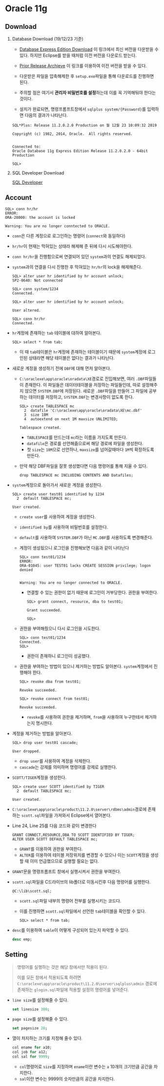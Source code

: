 # Oracle 11g

## Download

1. Database Download (19/12/23 기준)

   * [Database Express Edition Download](https://www.oracle.com/database/technologies/xe-downloads.html) 이 링크에서 최신 버전을 다운받을 수 있다. 하지만 Eclipse를 받을 때처럼 이전 버전을 다운로드 받는다.

   * [Prior Release Archieve](https://www.oracle.com/database/technologies/xe-prior-releases.html) 이 링크를 이용하여 이전 버전을 받을 수 있다.

   * 다운받은 파일을 압축해제한 후 `setup.exe`파일을 통해 다운로드를 진행하면 된다.

   * 주의할 점은 여기서 **관리자 비밀번호를 설정**하는데 이를 꼭 기억해둬야 한다는 것이다.

   * 설치가 완료되면, 명령프롬프트창에서 `sqlplus system/{Password}`를 입력하면 다음의 결과가 나타난다.

   ```
   SQL*Plus: Release 11.2.0.2.0 Production on 월 12월 23 10:09:32 2019
   
   Copyright (c) 1982, 2014, Oracle.  All rights reserved.
   
   
   Connected to:
   Oracle Database 11g Express Edition Release 11.2.0.2.0 - 64bit Production
   
   SQL>
   ```

2. SQL Developer Download

   [SQL Developer](https://www.oracle.com/tools/downloads/sqldev-downloads.html)

## Account

```
SQL> conn hr/hr
ERROR:
ORA-28000: the account is locked

Warning: You are no longer conntected to ORACLE.
```

* `conn`은 다른 계정으로 로그인하는 명령어 (`connect`와 동일하다)

* `hr/hr`이 현재는 막혀있는 상태라 해제해 준 뒤에 다시 시도해야한다.

* `conn hr/hr`을 진행함으로써 연결되어 있던 `system`과의 연결도 해제되었다.

* `system`과의 연결을 다시 진행한 후 막혀있는 `hr/hr`의 lock을 해제해준다.

  ```
  SQL> alter user hr identified by hr account unlock;
  SP2-0640: Not connected
  
  SQL> conn system/1234
  Connected.
  
  SQL> alter user hr identified by hr account unlock;
  
  User altered.
  
  SQL> conn hr/hr
  Connected.
  ```

* `hr`계정에 존재하는 `tab` 테이블에 대하여 알아본다.

  ```
  SQL> select * from tab;
  ```

  * 이 때 `tab`테이블은 `hr`계정에 존재하는 테이블이기 때문에 `system`계정에 로그인된 상태라면 해당 테이블은 없다는 결과가 나타난다.

* 새로운 계정을 생성하기 전에 `DBF`에 대해 먼저 알아본다.

  * `C:\oraclexe\app\oracle\oradata\XE`경로로 진입해보면, 여러 `.DBF`파일들이 존재한다. 이 파일들은 데이터테이블을 저장하는 파일들인데, 따로 설정해주지 않으면 `SYSTEM.DBF`에 저장된다.  새로운 `.DBF`파일을 만들어 그 파일에 공부하는 데이터를 저장하고, `SYSTEM.DBF`는 변경사항이 없도록 한다.

    ```
    SQL> create TABLESPACE mc
      2  datafile 'C:\oraclexe\app\oracle\oradata\XE\mc.dbf'
      3  size 10M
      4  autoextend on next 1M maxsize UNLIMITED;
    
    Tablespace created.
    ```

    * `TABLESPACE`를 만드는데 `mc`라는 이름을 가지도록 만든다.
    * `datafile`은 경로를 선언해줌으로써 해당 경로에 파일을 생성한다.
    * 첫 `size`는 `10M`으로 선언하나, `maxsize`를 넘어갈때마다 `1M`씩 확장하도록 만든다.

  * 만약 해당 DBF파일을 잘못 생성했다면 다음 명령어를 통해 지울 수 있다.

    ```
    drop TABLESPACE mc INCLUDING CONTENTS AND Datafiles;
    ```

* `system`계정으로 돌아가서 새로운 계정을 생성한다.

  ```
  SQL> create user test01 identified by 1234
    2  default TABLESPACE mc;
  
  User created.
  ```

  * `create user`를 사용하여 계정을 생성한다.

  * `identified by`를 사용하여 비밀번호를 설정한다.

  * `default`를 사용하여 `SYSTEM.DBF`가 아닌 `MC.DBF`를 사용하도록 변경해준다.

  * 계정이 생성됬으니 로그인을 진행해보면 다음과 같이 나타난다

    ```
    SQL> conn test01/1234
    ERROR:
    ORA-01045: user TEST01 lacks CREATE SESSION privilege; logon denied
    
    
    Warning: You are no longer connected to ORACLE.
    ```

    * 연결할 수 있는 권한이 없기 때문에 로그인이 거부당한다. 권한을 부여한다.

      ```
      SQL> grant connect, resource, dba to test01;
      
      Grant succeeded.
      
      SQL>
      ```

  * 권한을 부여해줬으니 다시 로그인을 시도한다.

    ```
    SQL> conn test01/1234
    Connected.
    SQL>
    ```

    * 권한이 존재하니 로그인이 성공했다.

  * 권한을 부여하는 방법이 있으니 제거하는 방법도 알아본다. `system`계정에서 진행해야 한다.

    ```
    SQL> revoke dba from test01;
    
    Revoke succeeded.
    
    SQL> revoke connect from test01;
    
    Revoke succeeded.
    ```

    * `revoke`를 사용하여 권한을 제거하며, `from`을 사용하여 누구한테서 제거하는지 명시한다.

* 계정을 제거하는 방법을 알아본다.

  ```
  SQL> drop user test01 cascade;
  
  User dropped.
  ```

  * `drop user`를 사용하여 계정을 삭제한다.
  * `cascade`는 강제를 의미하며 명령어를 강제로 실행한다.

* `SCOTT/TIGER`계정을 생성한다.

  ```
  SQL> create user SCOTT identified by TIGER
    2  default TABLESPACE mc;
  
  User created.
  ```

* `C:\oraclexe\app\oracle\product\11.2.0\server\rdbms\admin`경로에 존재하는 `scott.sql`파일을 가져와서 Eclipse에서 열어본다.

* Line 24, Line 25를 다음 코드와 같이 변경한다

  ```
  GRANT CONNECT,RESOURCE,DBA TO SCOTT IDENTIFIED BY TIGER;
  ALTER USER SCOTT DEFAULT TABLESPACE mc;
  ```

  * `GRANT`를 이용하여 권한을 부여한다.
  * `ALTER`를 이용하여 테이블 저장위치를 변경할 수 있으나 이는 `SCOTT`계정을 생성할 때 이미 언급했으므로 실행할 필요는 없다.

* `GRANT`문을 명령프롬프트 창에서 실행시켜서 권한을 부여한다.

* `scott.sql`파일을 C드라이브의 lib폴더로 이동시킨후 다음 명령어를 실행한다.

  ```
  @C:\lib\scott.sql;
  ```

  * `scott.sql`파일 내부의 명령어 전부를 실행시키는 코드다.

  * 이를 진행하면 `scott.sql`파일에서 선언한 `tab`테이블을 확인할 수 있다.

    ```
    SQL> select * from tab;
    ```

* `desc`를 이용하여 `table`이 어떻게 구성되어 있는지 파악할 수 있다.

  ```sql
  desc emp;
  ```

## Setting

> 명령어를 실행하는 것은 해당 창에서만 적용이 된다.
>
> 이를 모든 창에서 적용되도록 하려면 `C:\oraclexe\app\oracle\product\11.2.0\server\sqlplus\admin`
> 경로에 존재하는 `glogin.sql`파일에 적용할 설정의 명령어를 넣어준다.

* `line size`를 설정해줄 수 있다.

  ```sql
  set linesize 300;
  ```

* `page size`를 설정해줄 수 있다.

  ```sql
  set pagesize 20;
  ```

* 열이 차지하는 크기를 지정해 줄수 있다.

  ```sql
  col ename for a10;
  col job for a12;
  col sal for 9999;
  ```

  * `col`명령어로 `size`를 지정하며 `ename`이란 변수는 `a` 10개의 크기만큼 공간을 차지한다.
  * `sal`이란 변수는 9999의 숫자만큼의 공간을 차지한다.